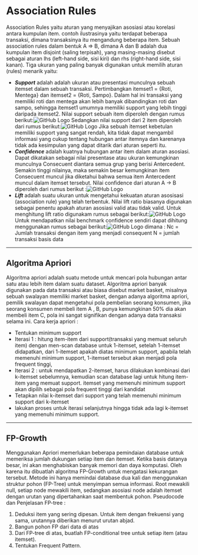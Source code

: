 # Association Rules
Association Rules yaitu aturan yang menyajikan asosiasi atau korelasi antara kumpulan item. contoh ilustrasinya yaitu terdapat beberapa transaksi, dimana transaksinya itu mengandung beberapa item. Sebuah association rules dalam bentuk A ⇒ B, dimana A dan B adalah dua kumpulan item disjoint (saling terpisah), yang masing-masing disebut sebagai aturan lhs (left-hand side, sisi kiri) dan rhs (right-hand side, sisi kanan). Tiga ukuran yang paling banyak digunakan untuk memilih aturan (rules) menarik yaitu:
- **_Support_** adalah adalah ukuran atau presentasi munculnya sebuah itemset dalam sebuah transaksi. Pertimbangkan itemset1 = {Roti, Mentega} dan itemset2 = {Roti, Sampo}. Dalam hal ini transaksi yang memiliki roti dan mentega akan lebih banyak dibandingkan roti dan sampo, sehingga itemset1 umumnya memiliki support yang lebih tinggi daripada itemset2.
Nilai support sebuah item diperoleh dengan rumus berikut:![GitHub Logo](/images/logo.png)
Sedangkan nilai support dari 2 item diperoleh dari rumus berikut:![GitHub Logo](/images/logo.png)
Jika sebuah itemset kebetulan memiliki support yang sangat rendah, kita tidak dapat mengambil informasi yang cukup tentang hubungan antar itemnya dan karenanya tidak ada kesimpulan yang dapat ditarik dari aturan seperti itu.
- **_Confidence_** adalah kuatnya hubungan antar item dalam aturan asosiasi. Dapat dikatakan sebagai nilai presentase atau ukuran kemungkinan munculnya Consecuent diantara semua grup yang berisi Antercedent. Semakin tinggi nilainya, maka semakin besar kemungkinan item Consecuent muncul jika diketahui bahwa semua item Antercedent muncul dalam itemset tersebut.
Nilai confidence dari aturan A → B diperoleh dari rumus berikut :![GitHub Logo](/images/logo.png)
- **_Lift_** adalah suatu ukuran untuk mengetahui kekuatan aturan asosisasi (association rule) yang telah terbentuk. Nilai lift ratio biasanya digunakan sebagai penentu apakah aturan asosiasi valid atau tidak valid. Untuk menghitung lift ratio digunakam rumus sebagai berikut:![GitHub Logo](/images/logo.png)
Untuk mendapatkan nilai benchmark confidence sendiri dapat dihitung menggunakan rumus sebagai berikut:![GitHub Logo](/images/logo.png)
dimana :
Nc = Jumlah transaksi dengan item yang menjadi consequent
N = jumlah transaksi basis data

***

## Algoritma Apriori
Algoritma apriori adalah suatu metode untuk mencari pola hubungan antar satu atau lebih item dalam suatu dataset. Algoritma apriori banyak digunakan pada data transaksi atau biasa disebut market basket, misalnya sebuah swalayan memiliki market basket, dengan adanya algoritma apriori, pemilik swalayan dapat mengetahui pola pembelian seorang konsumen, jika seorang konsumen membeli item A , B, punya kemungkinan 50% dia akan membeli item C, pola ini sangat signifikan dengan adanya data transaksi selama ini.
Cara kerja apriori :
- Tentukan minimum support
- Iterasi 1 : hitung item-item dari support(transaksi yang memuat seluruh item) dengan men-scan database untuk 1-itemset, setelah 1-itemset didapatkan, dari 1-itemset apakah diatas minimum support, apabila telah memenuhi minimum support, 1-itemset tersebut akan menjadi pola frequent tinggi,
- Iterasi 2 : untuk mendapatkan 2-itemset, harus dilakukan kombinasi dari k-itemset sebelumnya, kemudian scan database lagi untuk hitung item-item yang memuat support. itemset yang memenuhi minimum support akan dipilih sebagai pola frequent tinggi dari kandidat
- Tetapkan nilai k-itemset dari support yang telah memenuhi minimum support dari k-itemset
- lakukan proses untuk iterasi selanjutnya hingga tidak ada lagi k-itemset yang memenuhi minimum support.


***

## FP-Growth
Menggunakan Apriori memerlukan beberapa pemindaian database untuk memeriksa jumlah dukungan setiap item dan itemset. Ketika basis datanya besar, ini akan menghabiskan banyak memori dan daya komputasi. Oleh karena itu dibuatlah algoritma FP-Growth untuk mengatasi kekurangan tersebut. Metode ini hanya memindai database dua kali dan menggunakan struktur pohon (FP-Tree) untuk menyimpan semua informasi.
Root mewakili null, setiap node mewakili item, sedangkan asosiasi node adalah itemset dengan urutan yang dipertahankan saat membentuk pohon.
Pseudocode dan Penjelasan FP-tree :
1. Deduksi item yang sering dipesan. Untuk item dengan frekuensi yang sama, urutannya diberikan menurut urutan abjad.
2. Bangun pohon FP dari data di atas
3. Dari FP-tree di atas, buatlah FP-conditional tree untuk setiap item (atau itemset).
4. Tentukan Frequent Pattern.
